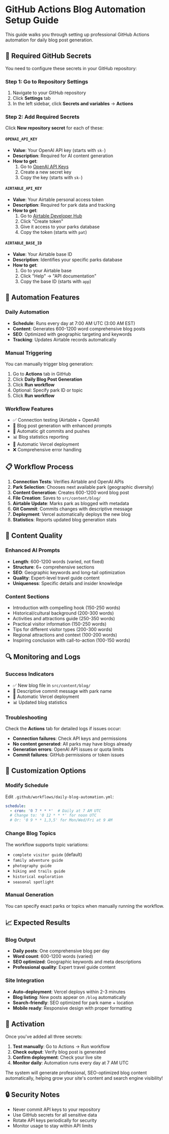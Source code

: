 # GitHub Actions Blog Automation Setup Guide

This guide walks you through setting up professional GitHub Actions automation for daily blog post generation.

## 🔑 Required GitHub Secrets

You need to configure these secrets in your GitHub repository:

### Step 1: Go to Repository Settings
1. Navigate to your GitHub repository
2. Click **Settings** tab
3. In the left sidebar, click **Secrets and variables** → **Actions**

### Step 2: Add Required Secrets

Click **New repository secret** for each of these:

#### `OPENAI_API_KEY`
- **Value**: Your OpenAI API key (starts with `sk-`)
- **Description**: Required for AI content generation
- **How to get**: 
  1. Go to [OpenAI API Keys](https://platform.openai.com/api-keys)
  2. Create a new secret key
  3. Copy the key (starts with `sk-`)

#### `AIRTABLE_API_KEY`
- **Value**: Your Airtable personal access token
- **Description**: Required for park data and tracking
- **How to get**:
  1. Go to [Airtable Developer Hub](https://airtable.com/developers/web/api/introduction)
  2. Click "Create token"
  3. Give it access to your parks database
  4. Copy the token (starts with `pat`)

#### `AIRTABLE_BASE_ID`
- **Value**: Your Airtable base ID
- **Description**: Identifies your specific parks database
- **How to get**:
  1. Go to your Airtable base
  2. Click "Help" → "API documentation"
  3. Copy the base ID (starts with `app`)

## 🚀 Automation Features

### Daily Automation
- **Schedule**: Runs every day at 7:00 AM UTC (3:00 AM EST)
- **Content**: Generates 600-1200 word comprehensive blog posts
- **SEO**: Optimized with geographic targeting and keywords
- **Tracking**: Updates Airtable records automatically

### Manual Triggering
You can manually trigger blog generation:

1. Go to **Actions** tab in GitHub
2. Click **Daily Blog Post Generation**
3. Click **Run workflow**
4. Optional: Specify park ID or topic
5. Click **Run workflow**

### Workflow Features
- ✅ Connection testing (Airtable + OpenAI)
- 📝 Blog post generation with enhanced prompts
- 🔄 Automatic git commits and pushes
- 📊 Blog statistics reporting
- 🚀 Automatic Vercel deployment
- ❌ Comprehensive error handling

## 📋 Workflow Process

1. **Connection Tests**: Verifies Airtable and OpenAI APIs
2. **Park Selection**: Chooses next available park (geographic diversity)
3. **Content Generation**: Creates 600-1200 word blog post
4. **File Creation**: Saves to `src/content/blog/`
5. **Airtable Update**: Marks park as blogged with metadata
6. **Git Commit**: Commits changes with descriptive message
7. **Deployment**: Vercel automatically deploys the new blog
8. **Statistics**: Reports updated blog generation stats

## 🎯 Content Quality

### Enhanced AI Prompts
- **Length**: 600-1200 words (varied, not fixed)
- **Structure**: 6+ comprehensive sections
- **SEO**: Geographic keywords and long-tail optimization
- **Quality**: Expert-level travel guide content
- **Uniqueness**: Specific details and insider knowledge

### Content Sections
- Introduction with compelling hook (150-250 words)
- Historical/cultural background (200-300 words)
- Activities and attractions guide (250-350 words)
- Practical visitor information (150-250 words)
- Tips for different visitor types (200-300 words)
- Regional attractions and context (100-200 words)
- Inspiring conclusion with call-to-action (100-150 words)

## 🔍 Monitoring and Logs

### Success Indicators
- ✅ New blog file in `src/content/blog/`
- 📝 Descriptive commit message with park name
- 🚀 Automatic Vercel deployment
- 📊 Updated blog statistics

### Troubleshooting
Check the **Actions** tab for detailed logs if issues occur:

- **Connection failures**: Check API keys and permissions
- **No content generated**: All parks may have blogs already
- **Generation errors**: OpenAI API issues or quota limits
- **Commit failures**: GitHub permissions or token issues

## 🔄 Customization Options

### Modify Schedule
Edit `.github/workflows/daily-blog-automation.yml`:
```yaml
schedule:
  - cron: '0 7 * * *'  # Daily at 7 AM UTC
  # Change to: '0 12 * * *' for noon UTC
  # Or: '0 9 * * 1,3,5' for Mon/Wed/Fri at 9 AM
```

### Change Blog Topics
The workflow supports topic variations:
- `complete visitor guide` (default)
- `family adventure guide`
- `photography guide`
- `hiking and trails guide`
- `historical exploration`
- `seasonal spotlight`

### Manual Generation
You can specify exact parks or topics when manually running the workflow.

## 📈 Expected Results

### Blog Output
- **Daily posts**: One comprehensive blog per day
- **Word count**: 600-1200 words (varied)
- **SEO optimized**: Geographic keywords and meta descriptions
- **Professional quality**: Expert travel guide content

### Site Integration
- **Auto-deployment**: Vercel deploys within 2-3 minutes
- **Blog listing**: New posts appear on `/blog` automatically
- **Search-friendly**: SEO optimized for park name + location
- **Mobile ready**: Responsive design with proper formatting

## 🎉 Activation

Once you've added all three secrets:

1. **Test manually**: Go to Actions → Run workflow
2. **Check output**: Verify blog post is generated
3. **Confirm deployment**: Check your live site
4. **Monitor daily**: Automation runs every day at 7 AM UTC

The system will generate professional, SEO-optimized blog content automatically, helping grow your site's content and search engine visibility!

## 🔒 Security Notes

- Never commit API keys to your repository
- Use GitHub secrets for all sensitive data
- Rotate API keys periodically for security
- Monitor usage to stay within API limits 